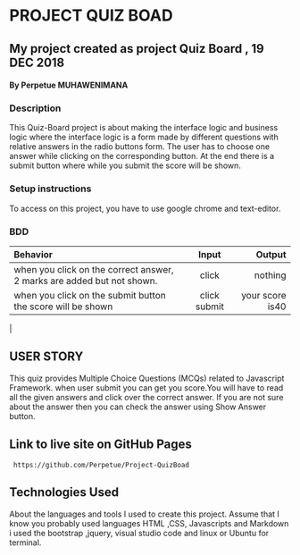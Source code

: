 # PROJECT QUIZ BOAD
##  My project created as project Quiz Board , 19 DEC 2018
#### By Perpetue MUHAWENIMANA

### Description

This Quiz-Board project is about making the interface logic and business logic where the interface logic is a form made by different questions with relative answers in the radio buttons form. The user has to choose one answer while clicking on the corresponding button. At the end there is a submit button where while you submit the score will be shown.
### Setup instructions
To access on this project, you have to use google chrome and text-editor.
### BDD
| Behavior                                                         | Input     |  Output      |
| :----------------------------------------------------------------| :--------:| -----------: |
|   when you click on the correct answer, 2 marks are added but not shown.          | click | nothing |
|   when you click on the submit button  the score will be shown   | click submit|  your score is40  |
|
## USER STORY

This quiz provides Multiple Choice Questions (MCQs) related to Javascript Framework. when user submit   you can get you score.You will have to read all the given answers and click over the correct answer.     If you are not sure about the answer then you can check the answer using Show Answer button.
## Link to live site on GitHub Pages
     https://github.com/Perpetue/Project-QuizBoad
## Technologies Used
   About the languages and tools I used to create this project. Assume that I know you probably used  languages HTML ,CSS, Javascripts and Markdown i used the bootstrap ,jquery, visual studio code and  linux or Ubuntu for terminal.
  